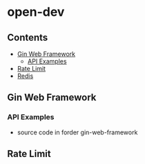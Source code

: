 # open-dev

## Contents

- [Gin Web Framework](#gin-web-framework)
  - [API Examples](#api-examples)
- [Rate Limit](#rate-limit)
- [Redis](#redis)
## Gin Web Framework
### API Examples
- source code in forder gin-web-framework

## Rate Limit